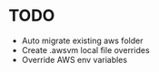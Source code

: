 # TODO

* Auto migrate existing aws folder
* Create .awsvm local file overrides
* Override AWS env variables
